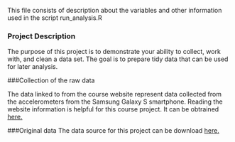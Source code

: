This file consists of description about the variables and other information used in the script run_analysis.R

### Project Description

The purpose of this project is to demonstrate your ability to collect, work with, and clean a data set. 
The goal is to prepare tidy data that can be used for later analysis.

###Collection of the raw data

The data linked to from the course website represent data collected from the accelerometers from the Samsung Galaxy S smartphone. Reading the website information is helpful for this course project.
It can be obtrained [here.](http://archive.ics.uci.edu/ml/datasets/Human+Activity+Recognition+Using+Smartphones)

###Original data 
The data source for this project can be download [here.](https://d396qusza40orc.cloudfront.net/getdata%2Fprojectfiles%2FUCI%20HAR%20Dataset.zip) 

